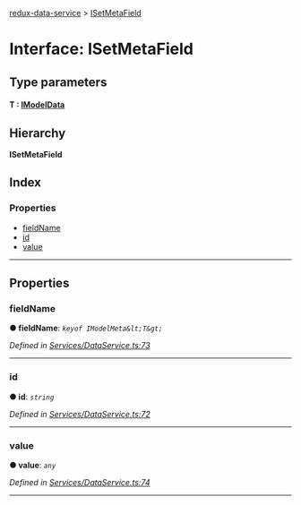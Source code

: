 [redux-data-service](../README.md) > [ISetMetaField](../interfaces/isetmetafield.md)

# Interface: ISetMetaField

## Type parameters
#### T :  [IModelData](imodeldata.md)
## Hierarchy

**ISetMetaField**

## Index

### Properties

* [fieldName](isetmetafield.md#fieldname)
* [id](isetmetafield.md#id)
* [value](isetmetafield.md#value)

---

## Properties

<a id="fieldname"></a>

###  fieldName

**● fieldName**: *`keyof IModelMeta&lt;T&gt;`*

*Defined in [Services/DataService.ts:73](https://github.com/Rediker-Software/redux-data-service/blob/9764f28/src/Services/DataService.ts#L73)*

___
<a id="id"></a>

###  id

**● id**: *`string`*

*Defined in [Services/DataService.ts:72](https://github.com/Rediker-Software/redux-data-service/blob/9764f28/src/Services/DataService.ts#L72)*

___
<a id="value"></a>

###  value

**● value**: *`any`*

*Defined in [Services/DataService.ts:74](https://github.com/Rediker-Software/redux-data-service/blob/9764f28/src/Services/DataService.ts#L74)*

___

